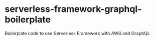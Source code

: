 # serverless-framework-graphql-boilerplate
 Boilerplate code to use Serverless Framework with AWS and GraphQL
